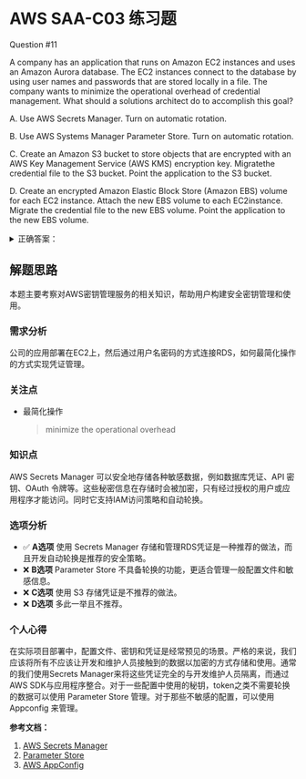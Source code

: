 # AWS SAA-C03 练习题

Question #11

A company has an application that runs on Amazon EC2 instances and uses an Amazon Aurora database. The EC2 instances connect to the database by using user names and passwords that are stored locally in a file. The company wants to minimize the operational overhead of credential management.
What should a solutions architect do to accomplish this goal?

A. Use AWS Secrets Manager. Turn on automatic rotation.

B. Use AWS Systems Manager Parameter Store. Turn on automatic rotation.

C. Create an Amazon S3 bucket to store objects that are encrypted with an AWS Key Management Service (AWS KMS) encryption key. Migratethe credential file to the S3 bucket. Point the application to the S3 bucket.

D. Create an encrypted Amazon Elastic Block Store (Amazon EBS) volume for each EC2 instance. Attach the new EBS volume to each EC2instance. Migrate the credential file to the new EBS volume. Point the application to the new EBS volume.

<details>
<summary>
正确答案：
</summary>
  A
</details>

## 解题思路

本题主要考察对AWS密钥管理服务的相关知识，帮助用户构建安全密钥管理和使用。

### 需求分析

公司的应用部署在EC2上，然后通过用户名密码的方式连接RDS，如何最简化操作的方式实现凭证管理。

### 关注点

- 最简化操作
  > minimize the operational overhead

### 知识点

AWS Secrets Manager 可以安全地存储各种敏感数据，例如数据库凭证、API 密钥、OAuth 令牌等。这些秘密信息在存储时会被加密，只有经过授权的用户或应用程序才能访问。同时它支持IAM访问策略和自动轮换。

### 选项分析

- ✅ **A选项** 使用 Secrets Manager 存储和管理RDS凭证是一种推荐的做法，而且开发自动轮换是推荐的安全策略。
- ❌ **B选项** Parameter Store 不具备轮换的功能，更适合管理一般配置文件和敏感信息。
- ❌ **C选项** 使用 S3 存储凭证是不推荐的做法。
- ❌ **D选项** 多此一举且不推荐。

### 个人心得

在实际项目部署中，配置文件、密钥和凭证是经常预见的场景。严格的来说，我们应该将所有不应该让开发和维护人员接触到的数据以加密的方式存储和使用。通常的我们使用Secrets Manager来将这些凭证完全的与开发维护人员隔离，而通过AWS SDK与应用程序整合。对于一些配置中使用的秘钥，token之类不需要轮换的数据可以使用 Parameter Store 管理。对于那些不敏感的配置，可以使用 Appconfig 来管理。

**参考文档：**

1. [AWS Secrets Manager](https://docs.aws.amazon.com/secretsmanager/latest/userguide/intro.html)
2. [Parameter Store](https://docs.aws.amazon.com/systems-manager/latest/userguide/systems-manager-parameter-store.html)
3. [AWS AppConfig](https://docs.aws.amazon.com/appconfig/latest/userguide/what-is-appconfig.html)
